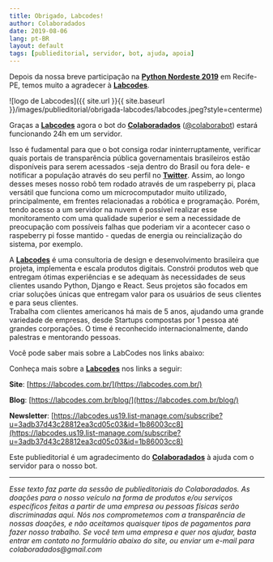 ```yaml
---
title: Obrigado, Labcodes!
author: Colaboradados
date: 2019-08-06
lang: pt-BR
layout: default
tags: [publieditorial, servidor, bot, ajuda, apoia]
---
```


Depois da nossa breve participação na [**Python Nordeste 2019**](https://2019.pythonnordeste.org/) em Recife-PE, temos muito a agradecer à [**Labcodes**](https://labcodes.com.br/).

![logo de Labcodes]({{ site.url }}{{ site.baseurl }}/images/publieditorial/obrigada-labcodes/labcodes.jpeg?style=centerme)

Graças a [**Labcodes**](https://labcodes.com.br/) agora o bot do [**Colaboradados**](http://colaboradados.com.br/) ([@colaborabot](https://twitter.com/colabora_bot)) estará funcionando 24h em um servidor.

Isso é fudamental para que o bot consiga rodar ininterruptamente, verificar quais portais de transparência pública governamentais brasileiros estão disponíveis para serem acessados -seja dentro do Brasil ou fora dele- e notificar a população através do seu perfil no [**Twitter**](https://twitter.com/colabora_bot). Assim, ao longo desses meses nosso robô tem rodado através de um raspeberry pi, placa versátil que funciona como um microcomputador muito utilizado, principalmente, em frentes relacionadas a robótica e programação. Porém, tendo acesso a um servidor na nuvem é possível realizar esse monitoramento com uma qualidade superior e sem a necessidade de preocupação com possíveis falhas que poderiam vir a acontecer caso o raspeberry pi fosse mantido - quedas de energia ou reincialização do sistema, por exemplo.

A [**Labcodes**](https://labcodes.com.br/) é uma consultoria de design e desenvolvimento brasileira que projeta, implementa e escala produtos digitais. Constrói produtos web que entregam ótimas experiências e se adequam às necessidades de seus clientes usando Python, Django e React. Seus projetos são focados em criar soluções únicas que entregam valor para os usuários de seus clientes e para seus clientes.  
Trabalha com clientes americanos há mais de 5 anos, ajudando uma grande variedade de empresas, desde Startups compostas por 1 pessoa até grandes corporações. O time é reconhecido internacionalmente, dando palestras e mentorando pessoas.

Você pode saber mais sobre a LabCodes nos links abaixo:

Conheça mais sobre a [**Labcodes**](https://labcodes.com.br/) nos links a seguir:

**Site**: [https://labcodes.com.br/](https://labcodes.com.br/)

**Blog**: [https://labcodes.com.br/blog/](https://labcodes.com.br/blog/)

**Newsletter**: [https://labcodes.us19.list-manage.com/subscribe?u=3adb37d43c28812ea3cd05c03&id=1b86003cc8](https://labcodes.us19.list-manage.com/subscribe?u=3adb37d43c28812ea3cd05c03&id=1b86003cc8)

Este publieditorial é um agradecimento do [**Colaboradados**](http://colaboradados.com.br/) à ajuda com o servidor para o nosso bot.

---

_Esse texto faz parte da sessão de publieditoriais do Colaboradados. As doações para o nosso veículo na forma de produtos e/ou serviços específicos feitas a partir de uma empresa ou pessoas físicas serão discriminadas aqui. Nós nos comprometemos com a transparência de nossas doações, e não aceitamos quaisquer tipos de pagamentos para fazer nosso trabalho. Se você tem uma empresa e quer nos ajudar, basta entrar em contato no formulário abaixo do site, ou enviar um e-mail para colaboradados@gmail.com_

